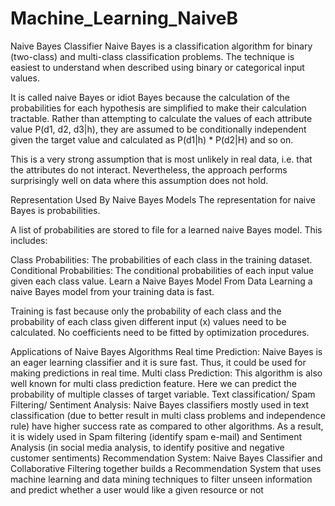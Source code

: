 # Machine_Learning_NaiveB

Naive Bayes Classifier
Naive Bayes is a classification algorithm for binary (two-class) and multi-class classification problems. The technique is easiest to understand when described using binary or categorical input values.

It is called naive Bayes or idiot Bayes because the calculation of the probabilities for each hypothesis are simplified to make their calculation tractable. Rather than attempting to calculate the values of each attribute value P(d1, d2, d3|h), they are assumed to be conditionally independent given the target value and calculated as P(d1|h) * P(d2|H) and so on.

This is a very strong assumption that is most unlikely in real data, i.e. that the attributes do not interact. Nevertheless, the approach performs surprisingly well on data where this assumption does not hold.

Representation Used By Naive Bayes Models
The representation for naive Bayes is probabilities.

A list of probabilities are stored to file for a learned naive Bayes model. This includes:

Class Probabilities: The probabilities of each class in the training dataset.
Conditional Probabilities: The conditional probabilities of each input value given each class value.
Learn a Naive Bayes Model From Data
Learning a naive Bayes model from your training data is fast.

Training is fast because only the probability of each class and the probability of each class given different input (x) values need to be calculated. No coefficients need to be fitted by optimization procedures.

Applications of Naive Bayes Algorithms
Real time Prediction: Naive Bayes is an eager learning classifier and it is sure fast. Thus, it could be used for making predictions in real time.
Multi class Prediction: This algorithm is also well known for multi class prediction feature. Here we can predict the probability of multiple classes of target variable.
Text classification/ Spam Filtering/ Sentiment Analysis: Naive Bayes classifiers mostly used in text classification (due to better result in multi class problems and independence rule) have higher success rate as compared to other algorithms. As a result, it is widely used in Spam filtering (identify spam e-mail) and Sentiment Analysis (in social media analysis, to identify positive and negative customer sentiments)
Recommendation System: Naive Bayes Classifier and Collaborative Filtering together builds a Recommendation System that uses machine learning and data mining techniques to filter unseen information and predict whether a user would like a given resource or not
